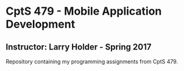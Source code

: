 CptS 479 - Mobile Application Development
==============
Instructor: Larry Holder - Spring 2017
--------------
Repository containing my programming assignments from CptS 479.
